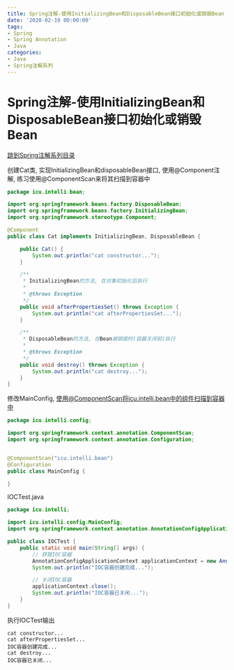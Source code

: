 ```yaml
---
title: Spring注解-使用InitializingBean和DisposableBean接口初始化或销毁Bean
date: '2020-02-19 00:00:00'
tags:
- Spring
- Spring Annotation
- Java
categories:
- Java
- Spring注解系列
---
```

# Spring注解-使用InitializingBean和DisposableBean接口初始化或销毁Bean

[跳到Spring注解系列目录](spring-anno-table.md)

创建Cat类, 实现InitializingBean和disposableBean接口, 使用@Component注解, 练习使用@ComponentScan来将其扫描到容器中

```java
package icu.intelli.bean;

import org.springframework.beans.factory.DisposableBean;
import org.springframework.beans.factory.InitializingBean;
import org.springframework.stereotype.Component;

@Component
public class Cat implements InitializingBean, DisposableBean {

    public Cat() {
        System.out.println("cat constructor...");
    }

    /**
     * InitializingBean的方法, 在对象初始化后执行
     *
     * @throws Exception
     */
    public void afterPropertiesSet() throws Exception {
        System.out.println("cat afterPropertiesSet...");
    }

    /**
     * DisposableBean的方法, 在Bean被销毁时(容器关闭前)执行
     *
     * @throws Exception
     */
    public void destroy() throws Exception {
        System.out.println("cat destroy...");
    }
}
```

修改MainConfig, 使用@ComponentScan将icu.intelli.bean中的组件扫描到容器中

```java
package icu.intelli.config;

import org.springframework.context.annotation.ComponentScan;
import org.springframework.context.annotation.Configuration;


@ComponentScan("icu.intelli.bean")
@Configuration
public class MainConfig {

}
```

IOCTest.java

```java
package icu.intelli;

import icu.intelli.config.MainConfig;
import org.springframework.context.annotation.AnnotationConfigApplicationContext;

public class IOCTest {
    public static void main(String[] args) {
        // 获取IOC容器
        AnnotationConfigApplicationContext applicationContext = new AnnotationConfigApplicationContext(MainConfig.class);
        System.out.println("IOC容器创建完成...");

        // 关闭IOC容器
        applicationContext.close();
        System.out.println("IOC容器已关闭...");
    }
}
```

执行IOCTest输出

```
cat constructor...
cat afterPropertiesSet...
IOC容器创建完成...
cat destroy...
IOC容器已关闭...
```
